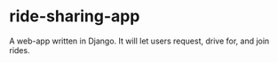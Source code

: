 # ride-sharing-app
A web-app written in Django. It will let users request, drive for, and join rides.
